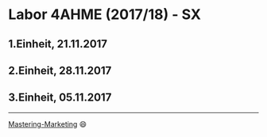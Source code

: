 # Labor 4AHME (2017/18) - SX  
## 1.Einheit, 21.11.2017
  

## 2.Einheit, 28.11.2017  


## 3.Einheit, 05.11.2017
   
--------------------
[Mastering-Marketing](https://guides.github.com/features/mastering-markdown/) :smile:
